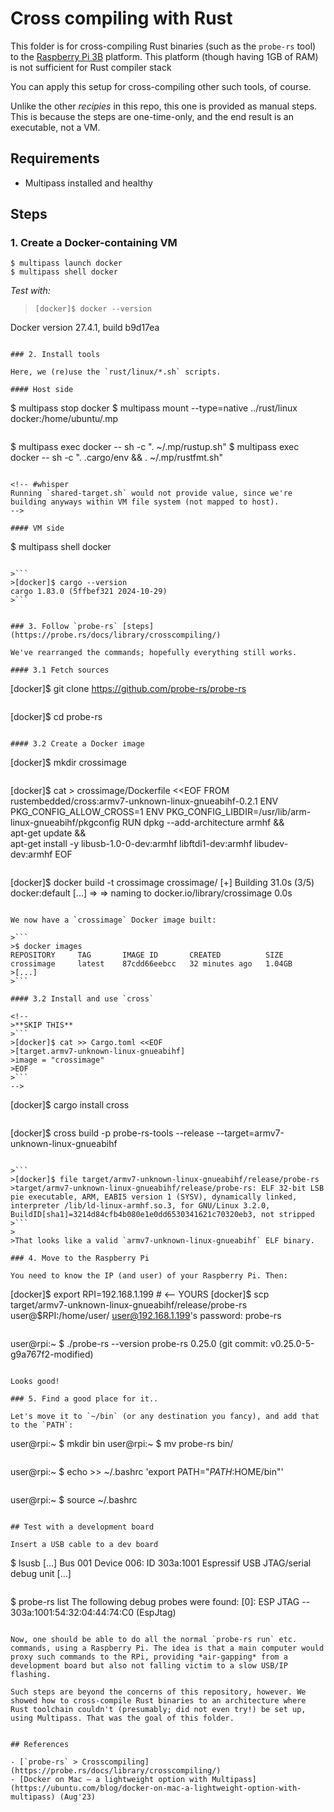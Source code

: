 # Cross compiling with Rust

This folder is for cross-compiling Rust binaries (such as the `probe-rs` tool) to the [Raspberry Pi 3B](https://www.raspberrypi.com/products/raspberry-pi-3-model-b/) platform. This platform (though having 1GB of RAM) is not sufficient for Rust compiler stack

You can apply this setup for cross-compiling other such tools, of course.

Unlike the other *recipies* in this repo, this one is provided as manual steps. This is because the steps are one-time-only, and the end result is an executable, not a VM.


## Requirements

- Multipass installed and healthy



## Steps

### 1. Create a Docker-containing VM

```
$ multipass launch docker
$ multipass shell docker
```

*Test with:*

>```
>[docker]$ docker --version
Docker version 27.4.1, build b9d17ea
```

### 2. Install tools

Here, we (re)use the `rust/linux/*.sh` scripts.

#### Host side

```
$ multipass stop docker
$ multipass mount --type=native ../rust/linux docker:/home/ubuntu/.mp
```

```
$ multipass exec docker -- sh -c ". ~/.mp/rustup.sh"
$ multipass exec docker -- sh -c ". .cargo/env && . ~/.mp/rustfmt.sh"
```

<!-- #whisper
Running `shared-target.sh` would not provide value, since we're building anyways within VM file system (not mapped to host).
-->

#### VM side

```
$ multipass shell docker
```

>```
>[docker]$ cargo --version
cargo 1.83.0 (5ffbef321 2024-10-29)
>```


### 3. Follow `probe-rs` [steps](https://probe.rs/docs/library/crosscompiling/)

We've rearranged the commands; hopefully everything still works.

#### 3.1 Fetch sources

```
[docker]$ git clone https://github.com/probe-rs/probe-rs
```

```
[docker]$ cd probe-rs
```

#### 3.2 Create a Docker image

```
[docker]$ mkdir crossimage
```

```
[docker]$ cat > crossimage/Dockerfile <<EOF
FROM rustembedded/cross:armv7-unknown-linux-gnueabihf-0.2.1
ENV PKG_CONFIG_ALLOW_CROSS=1
ENV PKG_CONFIG_LIBDIR=/usr/lib/arm-linux-gnueabihf/pkgconfig
RUN dpkg --add-architecture armhf && \
    apt-get update && \
    apt-get install -y libusb-1.0-0-dev:armhf libftdi1-dev:armhf libudev-dev:armhf
EOF
```

```
[docker]$ docker build -t crossimage crossimage/
[+] Building 31.0s (3/5)								docker:default
[...]
 => => naming to docker.io/library/crossimage			0.0s
```

We now have a `crossimage` Docker image built:

>```
>$ docker images
REPOSITORY     TAG       IMAGE ID       CREATED          SIZE
crossimage     latest    87cdd66eebcc   32 minutes ago   1.04GB
>[...]
>```

#### 3.2 Install and use `cross`

<!--
>**SKIP THIS**
>```
>[docker]$ cat >> Cargo.toml <<EOF
>[target.armv7-unknown-linux-gnueabihf]
>image = "crossimage"
>EOF
>```
-->

```
[docker]$ cargo install cross
```

```
[docker]$ cross build -p probe-rs-tools --release --target=armv7-unknown-linux-gnueabihf
```

>```
>[docker]$ file target/armv7-unknown-linux-gnueabihf/release/probe-rs
>target/armv7-unknown-linux-gnueabihf/release/probe-rs: ELF 32-bit LSB pie executable, ARM, EABI5 version 1 (SYSV), dynamically linked, interpreter /lib/ld-linux-armhf.so.3, for GNU/Linux 3.2.0, BuildID[sha1]=3214d84cfb4b080e1e0dd6530341621c70320eb3, not stripped
>```
>
>That looks like a valid `armv7-unknown-linux-gnueabihf` ELF binary.

### 4. Move to the Raspberry Pi

You need to know the IP (and user) of your Raspberry Pi. Then:

```
[docker]$ export RPI=192.168.1.199		# <-- YOURS
[docker]$ scp target/armv7-unknown-linux-gnueabihf/release/probe-rs user@$RPI:/home/user/
user@192.168.1.199's password:
probe-rs                              
```

```
user@rpi:~ $ ./probe-rs --version
probe-rs 0.25.0 (git commit: v0.25.0-5-g9a767f2-modified)
```

Looks good!

### 5. Find a good place for it..

Let's move it to `~/bin` (or any destination you fancy), and add that to the `PATH`:

```
user@rpi:~ $ mkdir bin
user@rpi:~ $ mv probe-rs bin/
```

```
user@rpi:~ $ echo >> ~/.bashrc 'export PATH="$PATH:$HOME/bin"'
```

```
user@rpi:~ $ source ~/.bashrc
```

## Test with a development board

Insert a USB cable to a dev board

```
$ lsusb
[...]
Bus 001 Device 006: ID 303a:1001 Espressif USB JTAG/serial debug unit
[...]
```

```
$ probe-rs list
The following debug probes were found:
[0]: ESP JTAG -- 303a:1001:54:32:04:44:74:C0 (EspJtag)
```

Now, one should be able to do all the normal `probe-rs run` etc. commands, using a Raspberry Pi. The idea is that a main computer would proxy such commands to the RPi, providing *air-gapping* from a development board but also not falling victim to a slow USB/IP flashing.

Such steps are beyond the concerns of this repository, however. We showed how to cross-compile Rust binaries to an architecture where Rust toolchain couldn't (presumably; did not even try!) be set up, using Multipass. That was the goal of this folder.


## References

- [`probe-rs` > Crosscompiling](https://probe.rs/docs/library/crosscompiling/)
- [Docker on Mac – a lightweight option with Multipass](https://ubuntu.com/blog/docker-on-mac-a-lightweight-option-with-multipass) (Aug'23)


